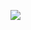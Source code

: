 ![](https://raw.githubusercontent.com/ngocitbk/ngocnd0242/master/profile-summary-card-output/default/0-profile-details.svg)
